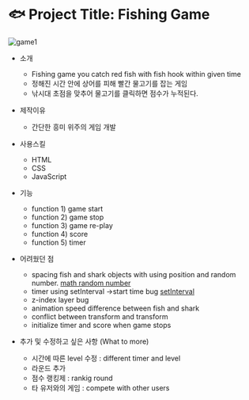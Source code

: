 # :fish: Project Title: Fishing Game
![game1](https://user-images.githubusercontent.com/88700967/152277535-e89ef1ed-94c5-490f-ba0d-1852a47f9547.png)

- 소개

  - Fishing game you catch red fish with fish hook within given time
  - 정해진 시간 안에 상어를 피해 빨간 물고기를 잡는 게임
  - 낚시대 초점을 맞추어 물고기를 클릭하면 점수가 누적된다.

- 제작이유

  - 간단한 흥미 위주의 게임 개발

- 사용스킬

  - HTML
  - CSS
  - JavaScript

- 기능

  - function 1) game start
  - function 2) game stop
  - function 3) game re-play
  - function 4) score
  - function 5) timer

- 어려웠던 점

  - spacing fish and shark objects with using position and random number.
    [math random number](https://www.udacity.com/blog/2021/04/javascript-random-numbers.html#:~:text=Javascript%20creates%20pseudo%2Drandom%20numbers,it%20will%20never%20be%201.)
  - timer using setInterval ->start time bug
    [setInterval](https://sunnnkim.tistory.com/168)
  - z-index layer bug
  - animation speed difference between fish and shark
  - conflict between transform and transform
  - initialize timer and score when game stops

- 추가 및 수정하고 싶은 사항 (What to more)

  - 시간에 따른 level 수정 : different timer and level
  - 라운드 추가
  - 점수 랭킹제 : rankig round
  - 타 유저와의 게임 : compete with other users
